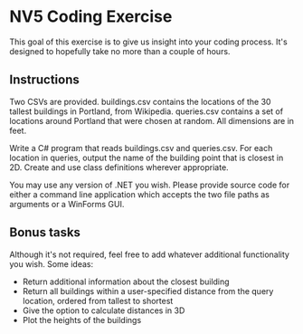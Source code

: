 # NV5 Coding Exercise

This goal of this exercise is to give us insight into your coding process.  It's designed to hopefully take no more 
than a couple of hours.

## Instructions

Two CSVs are provided. buildings.csv contains the locations of the 30 tallest buildings in Portland, from Wikipedia. queries.csv contains a set of locations around Portland that were chosen at random. All dimensions are in feet.

Write a C# program that reads buildings.csv and queries.csv. For each location in queries, output the name of the building point that is closest in 2D. Create and use class definitions wherever appropriate. 

You may use any version of .NET you wish. Please provide source code for either a command line application which accepts the two file paths as arguments or a WinForms GUI.

## Bonus tasks

Although it's not required, feel free to add whatever additional functionality you wish.  Some ideas:

- Return additional information about the closest building
- Return all buildings within a user-specified distance from the query location, ordered from tallest to shortest
- Give the option to calculate distances in 3D
- Plot the heights of the buildings
